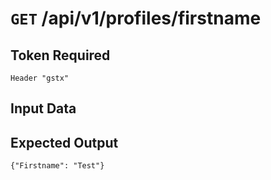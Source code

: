 # <code>GET</code> /api/v1/profiles/firstname

## Token Required
	Header "gstx"

## Input Data

## Expected Output

 <code>{"Firstname": "Test"}</code>